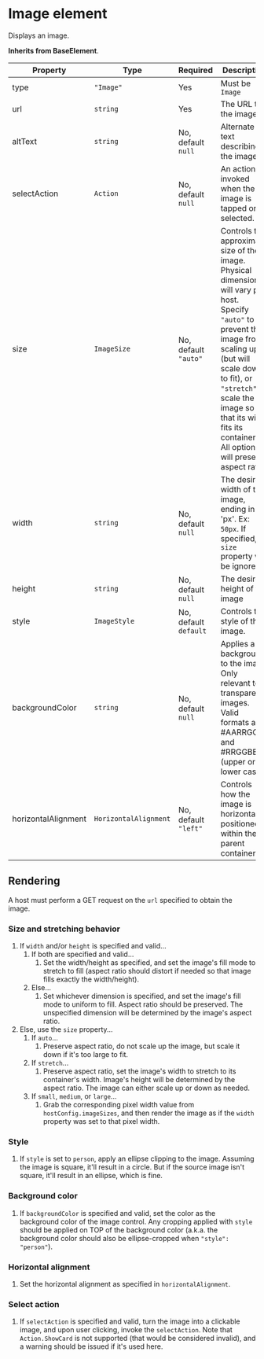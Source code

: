 # Image element

Displays an image.

**Inherits from BaseElement**.

| Property | Type | Required | Description | Version |
|--|--|--|--|--|
| type | `"Image"` | Yes | Must be `Image` | 1.0 |
| url | `string` | Yes | The URL to the image | 1.0 |
| altText | `string` | No, default `null` | Alternate text describing the image | 1.0 |
| selectAction | `Action` | No, default `null` | An action invoked when the image is tapped or selected. | 1.1 |
| size | `ImageSize` | No, default `"auto"` | Controls the approximate size of the image. Physical dimensions will vary per host. Specify `"auto"` to prevent the image from scaling up (but will scale down to fit), or `"stretch"` to scale the image so that its width fits its container. All options will preserve aspect ratio. | 1.0 |
| width | `string` | No, default `null` | The desired width of the image, ending in 'px'. Ex: `50px`. If specified, `size` property will be ignored. | 1.1 |
| height | `string` | No, default `null` | The desired height of the image | 1.1 |
| style | `ImageStyle` | No, default `default` | Controls the style of the image. | 1.0 |
| backgroundColor | `string` | No, default `null` | Applies a background to the image. Only relevant to transparent images. Valid formats are #AARRGGBB and #RRGGBB (upper or lower case). | 1.1 |
| horizontalAlignment | `HorizontalAlignment` | No, default `"left"` | Controls how the image is horizontally positioned within the parent container. | 1.0 |

## Rendering

A host must perform a GET request on the `url` specified to obtain the image.

### Size and stretching behavior

1. If `width` and/or `height` is specified and valid...
	1. If both are specified and valid...
		1. Set the width/height as specified, and set the image's fill mode to stretch to fill (aspect ratio should distort if needed so that image fills exactly the width/height).
	1. Else...
		1. Set whichever dimension is specified, and set the image's fill mode to uniform to fill. Aspect ratio should be preserved. The unspecified dimension will be determined by the image's aspect ratio.
1. Else, use the `size` property...
	1. If `auto`...
		1. Preserve aspect ratio, do not scale up the image, but scale it down if it's too large to fit.
	1. If `stretch`...
		1. Preserve aspect ratio, set the image's width to stretch to its container's width. Image's height will be determined by the aspect ratio. The image can either scale up or down as needed.
	1. If `small`, `medium`, or `large`...
		1. Grab the corresponding pixel width value from `hostConfig.imageSizes`, and then render the image as if the `width` property was set to that pixel width.


### Style

1. If `style` is set to `person`, apply an ellipse clipping to the image. Assuming the image is square, it'll result in a circle. But if the source image isn't square, it'll result in an ellipse, which is fine.


### Background color

1. If `backgroundColor` is specified and valid, set the color as the background color of the image control. Any cropping applied with `style` should be applied on TOP of the background color (a.k.a. the background color should also be ellipse-cropped when `"style": "person"`).


### Horizontal alignment

1. Set the horizontal alignment as specified in `horizontalAlignment`.


### Select action

1. If `selectAction` is specified and valid, turn the image into a clickable image, and upon user clicking, invoke the `selectAction`. Note that `Action.ShowCard` is not supported (that would be considered invalid), and a warning should be issued if it's used here.